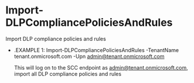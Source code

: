 # Import-DLPCompliancePoliciesAndRules
Import DLP compliance policies and rules

- .EXAMPLE 1:  Import-DLPCompliancePoliciesAndRules -TenantName tenant.onmicrosoft.com -Upn admin@tenant.onmicrosoft.com

    This will log on to the SCC endpoint as admin@tenant.onmicrosoft.com, import all DLP compliance policies and rules